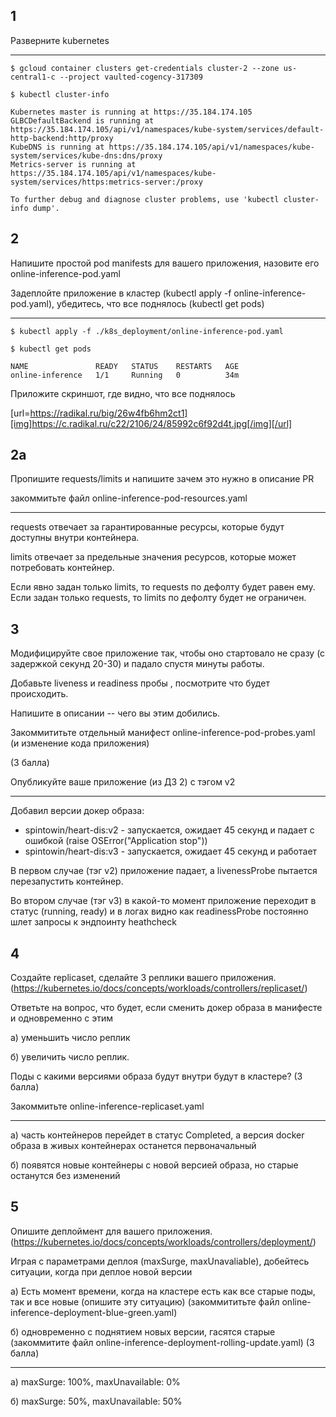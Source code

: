 ## 1
Разверните kubernetes

-------------------------

```$ gcloud container clusters get-credentials cluster-2 --zone us-central1-c --project vaulted-cogency-317309```


```$ kubectl cluster-info```

```
Kubernetes master is running at https://35.184.174.105
GLBCDefaultBackend is running at https://35.184.174.105/api/v1/namespaces/kube-system/services/default-http-backend:http/proxy
KubeDNS is running at https://35.184.174.105/api/v1/namespaces/kube-system/services/kube-dns:dns/proxy
Metrics-server is running at https://35.184.174.105/api/v1/namespaces/kube-system/services/https:metrics-server:/proxy

To further debug and diagnose cluster problems, use 'kubectl cluster-info dump'.
```

## 2 
Напишите простой pod manifests для вашего приложения, назовите его online-inference-pod.yaml

Задеплойте приложение в кластер (kubectl apply -f online-inference-pod.yaml), убедитесь, что все поднялось (kubectl get pods)

-------------------------

```$ kubectl apply -f ./k8s_deployment/online-inference-pod.yaml```

```$ kubectl get pods```
```
NAME               READY   STATUS    RESTARTS   AGE
online-inference   1/1     Running   0          34m
```

Приложите скриншот, где видно, что все поднялось

[url=https://radikal.ru/big/26w4fb6hm2ct1][img]https://c.radikal.ru/c22/2106/24/85992c6f92d4t.jpg[/img][/url]


## 2a 
Пропишите requests/limits и напишите зачем это нужно в описание PR

закоммитьте файл online-inference-pod-resources.yaml

-------------------------

requests отвечает за гарантированные ресурсы, которые будут доступны внутри контейнера. 

limits отвечает за предельные значения ресурсов, которые может потребовать контейнер. 

Если явно задан только limits, то requests по дефолту будет равен ему. Если задан только requests, то limits по дефолту будет не ограничен.


## 3 
Модифицируйте свое приложение так, чтобы оно стартовало не сразу (с задержкой секунд 20-30) и падало спустя минуты работы. 

Добавьте liveness и readiness пробы , посмотрите что будет происходить.

Напишите в описании -- чего вы этим добились.

Закоммититьте отдельный манифест online-inference-pod-probes.yaml (и изменение кода приложения)

(3 балла)

Опубликуйте ваше приложение (из ДЗ 2) с тэгом v2

-------------------------

Добавил версии докер образа: 
 - spintowin/heart-dis:v2   - запускается, ожидает 45 секунд и падает с ошибкой (raise OSError("Application stop"))
 - spintowin/heart-dis:v3   - запускается, ожидает 45 секунд и работает

В первом случае (тэг v2) приложение падает, а livenessProbe пытается перезапустить контейнер.

Во втором случае (тэг v3) в какой-то момент приложение переходит в статус (running, ready) и в логах видно как readinessProbe постоянно шлет запросы к эндпоинту heathcheck


## 4
Создайте replicaset, сделайте 3 реплики вашего приложения. (https://kubernetes.io/docs/concepts/workloads/controllers/replicaset/)

Ответьте на вопрос, что будет, если сменить докер образа в манифесте и одновременно с этим 

а) уменьшить число реплик

б) увеличить число реплик.

Поды с какими версиями образа будут внутри будут в кластере?
(3 балла)

Закоммитьте online-inference-replicaset.yaml

-------------------------

а) часть контейнеров перейдет в статус Completed, а версия docker образа в живых контейнерах останется первоначальный

б) появятся новые контейнеры с новой версией образа, но старые останутся без изменений


## 5 
Опишите деплоймент для вашего приложения.  (https://kubernetes.io/docs/concepts/workloads/controllers/deployment/)

Играя с параметрами деплоя (maxSurge, maxUnavaliable), добейтесь ситуации, когда при деплое новой версии 

a) Есть момент времени, когда на кластере есть как все старые поды, так и все новые (опишите эту ситуацию) (закоммититьте файл online-inference-deployment-blue-green.yaml)

б) одновременно с поднятием новых версии, гасятся старые (закоммитите файл online-inference-deployment-rolling-update.yaml)
(3 балла)

-------------------------

а) maxSurge: 100%, maxUnavailable: 0%

б) maxSurge: 50%, maxUnavailable: 50%


